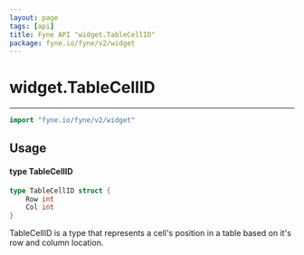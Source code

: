 ```yaml
---
layout: page
tags: [api]
title: Fyne API "widget.TableCellID"
package: fyne.io/fyne/v2/widget
---
```


# widget.TableCellID
---
```go
import "fyne.io/fyne/v2/widget"
```

## Usage

#### type TableCellID

```go
type TableCellID struct {
	Row int
	Col int
}
```

TableCellID is a type that represents a cell's position in a table based on it's row and column location.
